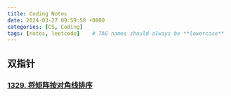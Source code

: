 ```yaml
---
title: Coding Notes
date: 2024-03-27 09:59:58 +0800
categories: [CS, Coding]
tags: [notes, leetcode]    # TAG names should always be **lowercase**
---
```


## 双指针

### [1329. 将矩阵按对角线排序](https://leetcode.cn/problems/sort-the-matrix-diagonally/description/)

